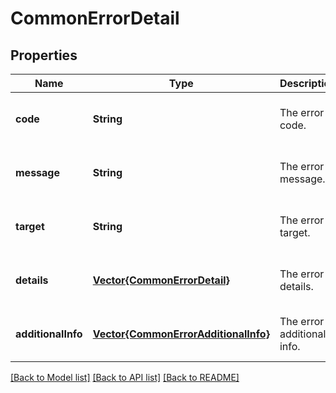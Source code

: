 # CommonErrorDetail


## Properties
Name | Type | Description | Notes
------------ | ------------- | ------------- | -------------
**code** | **String** | The error code. | [optional] [readonly] [default to nothing]
**message** | **String** | The error message. | [optional] [readonly] [default to nothing]
**target** | **String** | The error target. | [optional] [readonly] [default to nothing]
**details** | [**Vector{CommonErrorDetail}**](CommonErrorDetail.md) | The error details. | [optional] [readonly] [default to nothing]
**additionalInfo** | [**Vector{CommonErrorAdditionalInfo}**](CommonErrorAdditionalInfo.md) | The error additional info. | [optional] [readonly] [default to nothing]


[[Back to Model list]](../README.md#models) [[Back to API list]](../README.md#api-endpoints) [[Back to README]](../README.md)


